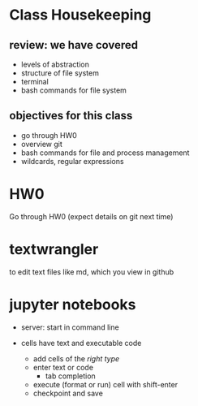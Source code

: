 # Class Housekeeping

## review: we have covered
* levels of abstraction
* structure of file system
* terminal
* bash commands for file system

## objectives for this class
* go through HW0
* overview git
* bash commands for file and process management
* wildcards, regular expressions

# HW0

Go through HW0 (expect details on git next time)

# textwrangler

to edit text files like md, which you view in github

# jupyter notebooks
* server: start in command line

* cells have text and executable code
	* add cells of the *right type*
	* enter text or code
		* tab completion
	* execute (format or run) cell with shift-enter
	* checkpoint and save
